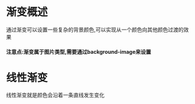 # 渐变概述
通过渐变可以设置一些复杂的背景颜色,可以实现从一个颜色向其他颜色过渡的效果
#### 注意点:渐变属于图片类型,需要通过background-image来设置

# 线性渐变
线性渐变就是颜色会沿着一条直线发生变化
